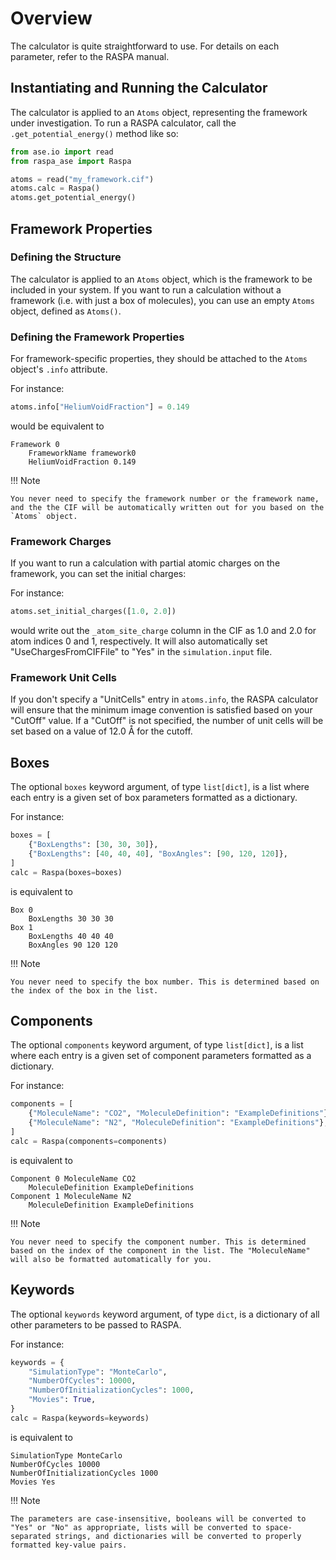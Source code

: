 # Overview

The calculator is quite straightforward to use. For details on each parameter, refer to the RASPA manual.

## Instantiating and Running the Calculator

The calculator is applied to an `Atoms` object, representing the framework under investigation. To run a RASPA calculator, call the `.get_potential_energy()` method like so:

```python
from ase.io import read
from raspa_ase import Raspa

atoms = read("my_framework.cif")
atoms.calc = Raspa()
atoms.get_potential_energy()
```

## Framework Properties

### Defining the Structure

The calculator is applied to an `Atoms` object, which is the framework to be included in your system. If you want to run a calculation without a framework (i.e. with just a box of molecules), you can use an empty `Atoms` object, defined as `Atoms()`.

### Defining the Framework Properties

For framework-specific properties, they should be attached to the `Atoms` object's `.info` attribute.

For instance:

```python
atoms.info["HeliumVoidFraction"] = 0.149
```

would be equivalent to

```
Framework 0
    FrameworkName framework0
    HeliumVoidFraction 0.149
```

!!! Note

    You never need to specify the framework number or the framework name, and the the CIF will be automatically written out for you based on the `Atoms` object.

### Framework Charges

If you want to run a calculation with partial atomic charges on the framework, you can set the initial charges:

For instance:

```python
atoms.set_initial_charges([1.0, 2.0])
```

would write out the `_atom_site_charge` column in the CIF as 1.0 and 2.0 for atom indices 0 and 1, respectively. It will also automatically set "UseChargesFromCIFFile" to "Yes" in the `simulation.input` file.

### Framework Unit Cells

If you don't specify a "UnitCells" entry in `atoms.info`, the RASPA calculator will ensure that the minimum image convention is satisfied based on your "CutOff" value. If a "CutOff" is not specified, the number of unit cells will be set based on a value of 12.0 Å for the cutoff.

## Boxes

The optional `boxes` keyword argument, of type `list[dict]`, is a list where each entry is a given set of box parameters formatted as a dictionary.

For instance:

```python
boxes = [
    {"BoxLengths": [30, 30, 30]},
    {"BoxLengths": [40, 40, 40], "BoxAngles": [90, 120, 120]},
]
calc = Raspa(boxes=boxes)
```

is equivalent to

```
Box 0
    BoxLengths 30 30 30
Box 1
    BoxLengths 40 40 40
    BoxAngles 90 120 120
```

!!! Note

    You never need to specify the box number. This is determined based on the index of the box in the list.

## Components

The optional `components` keyword argument, of type `list[dict]`, is a list where each entry is a given set of component parameters formatted as a dictionary.

For instance:

```python
components = [
    {"MoleculeName": "CO2", "MoleculeDefinition": "ExampleDefinitions"},
    {"MoleculeName": "N2", "MoleculeDefinition": "ExampleDefinitions"},
]
calc = Raspa(components=components)
```

is equivalent to

```
Component 0 MoleculeName CO2
    MoleculeDefinition ExampleDefinitions
Component 1 MoleculeName N2
    MoleculeDefinition ExampleDefinitions
```

!!! Note

    You never need to specify the component number. This is determined based on the index of the component in the list. The "MoleculeName" will also be formatted automatically for you.

## Keywords

The optional `keywords` keyword argument, of type `dict`, is a dictionary of all other parameters to be passed to RASPA.

For instance:

```python
keywords = {
    "SimulationType": "MonteCarlo",
    "NumberOfCycles": 10000,
    "NumberOfInitializationCycles": 1000,
    "Movies": True,
}
calc = Raspa(keywords=keywords)
```

is equivalent to

```
SimulationType MonteCarlo
NumberOfCycles 10000
NumberOfInitializationCycles 1000
Movies Yes
```

!!! Note

    The parameters are case-insensitive, booleans will be converted to "Yes" or "No" as appropriate, lists will be converted to space-separated strings, and dictionaries will be converted to properly formatted key-value pairs.
